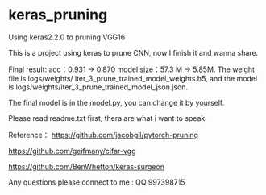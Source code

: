 # keras_pruning
Using keras2.2.0 to pruning VGG16

This is a project using keras to prune CNN, now I finish it and wanna share.

Final result: acc：0.931 -> 0.870    model size：57.3 M -> 5.85M.  The weight file is logs/weights/ iter_3_prune_trained_model_weights.h5, and the model is logs/weights/iter_3_prune_trained_model_json.json.

The final model is in the model.py, you can change it by yourself.

Please read readme.txt first, thera are what i want to speak.

Reference：
https://github.com/jacobgil/pytorch-pruning

https://github.com/geifmany/cifar-vgg

https://github.com/BenWhetton/keras-surgeon

Any questions please connect to me : QQ 997398715
